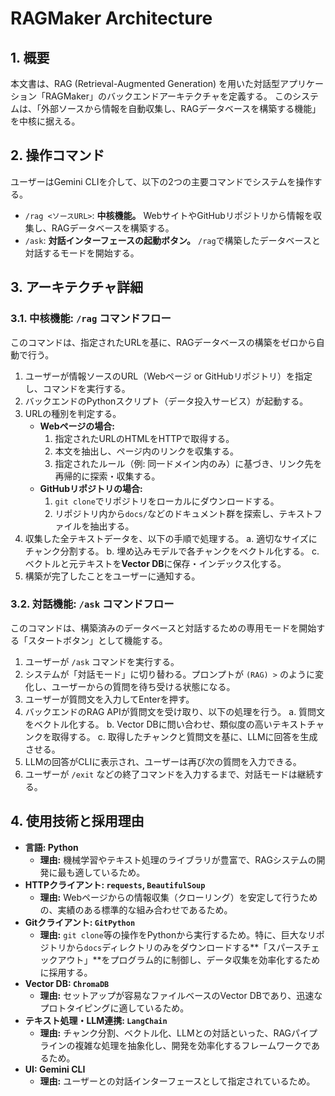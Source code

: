 # RAGMaker Architecture

## 1. 概要
本文書は、RAG (Retrieval-Augmented Generation) を用いた対話型アプリケーション「RAGMaker」のバックエンドアーキテクチャを定義する。
このシステムは、「外部ソースから情報を自動収集し、RAGデータベースを構築する機能」を中核に据える。

## 2. 操作コマンド
ユーザーはGemini CLIを介して、以下の2つの主要コマンドでシステムを操作する。

*   `/rag <ソースURL>`: **中核機能。** WebサイトやGitHubリポジトリから情報を収集し、RAGデータベースを構築する。
*   `/ask`: **対話インターフェースの起動ボタン。** `/rag`で構築したデータベースと対話するモードを開始する。

## 3. アーキテクチャ詳細

### 3.1. 中核機能: `/rag` コマンドフロー
このコマンドは、指定されたURLを基に、RAGデータベースの構築をゼロから自動で行う。

1.  ユーザーが情報ソースのURL（Webページ or GitHubリポジトリ）を指定し、コマンドを実行する。
2.  バックエンドのPythonスクリプト（データ投入サービス）が起動する。
3.  URLの種別を判定する。
    *   **Webページの場合:**
        1.  指定されたURLのHTMLをHTTPで取得する。
        2.  本文を抽出し、ページ内のリンクを収集する。
        3.  指定されたルール（例: 同一ドメイン内のみ）に基づき、リンク先を再帰的に探索・収集する。
    *   **GitHubリポジトリの場合:**
        1.  `git clone`でリポジトリをローカルにダウンロードする。
        2.  リポジトリ内から`docs/`などのドキュメント群を探索し、テキストファイルを抽出する。
4.  収集した全テキストデータを、以下の手順で処理する。
    a. 適切なサイズにチャンク分割する。
    b. 埋め込みモデルで各チャンクをベクトル化する。
    c. ベクトルと元テキストを**Vector DB**に保存・インデックス化する。
5.  構築が完了したことをユーザーに通知する。

### 3.2. 対話機能: `/ask` コマンドフロー
このコマンドは、構築済みのデータベースと対話するための専用モードを開始する「スタートボタン」として機能する。

1.  ユーザーが `/ask` コマンドを実行する。
2.  システムが「対話モード」に切り替わる。プロンプトが `(RAG) >` のように変化し、ユーザーからの質問を待ち受ける状態になる。
3.  ユーザーが質問文を入力してEnterを押す。
4.  バックエンドのRAG APIが質問文を受け取り、以下の処理を行う。
    a. 質問文をベクトル化する。
    b. Vector DBに問い合わせ、類似度の高いテキストチャンクを取得する。
    c. 取得したチャンクと質問文を基に、LLMに回答を生成させる。
5.  LLMの回答がCLIに表示され、ユーザーは再び次の質問を入力できる。
6.  ユーザーが `/exit` などの終了コマンドを入力するまで、対話モードは継続する。

## 4. 使用技術と採用理由

*   **言語: Python**
    *   **理由:** 機械学習やテキスト処理のライブラリが豊富で、RAGシステムの開発に最も適しているため。
*   **HTTPクライアント: `requests`, `BeautifulSoup`**
    *   **理由:** Webページからの情報収集（クローリング）を安定して行うための、実績のある標準的な組み合わせであるため。
*   **Gitクライアント: `GitPython`**
    *   **理由:** `git clone`等の操作をPythonから実行するため。特に、巨大なリポジトリから`docs`ディレクトリのみをダウンロードする**「スパースチェックアウト」**をプログラム的に制御し、データ収集を効率化するために採用する。
*   **Vector DB: `ChromaDB`**
    *   **理由:** セットアップが容易なファイルベースのVector DBであり、迅速なプロトタイピングに適しているため。
*   **テキスト処理・LLM連携: `LangChain`**
    *   **理由:** チャンク分割、ベクトル化、LLMとの対話といった、RAGパイプラインの複雑な処理を抽象化し、開発を効率化するフレームワークであるため。
*   **UI: Gemini CLI**
    *   **理由:** ユーザーとの対話インターフェースとして指定されているため。
